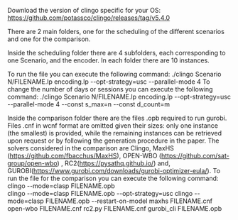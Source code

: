 Download the version of clingo specific for your OS: https://github.com/potassco/clingo/releases/tag/v5.4.0

There are 2 main folders, one for the scheduling of the different scenarios and one for the comparison.

Inside the scheduling folder there are 4 subfolders, each corresponding to one Scenario, and the encoder.
In each folder there are 10 instances.

To run the file you can execute the following command:
./clingo Scenario N/FILENAME.lp encoding.lp --opt-strategy=usc --parallel-mode 4
To change the number of days or sessions you can execute the following command:
./clingo Scenario N/FILENAME.lp encoding.lp --opt-strategy=usc --parallel-mode 4 --const s_max=n --const d_count=m

Inside the comparison folder there are the files .opb required to run gurobi. Files .cnf in wcnf format are omitted given their sizes: only one instance (the smallest) is provided, while the remaining instances can be retrieved upon request or by following the generation procedure in the paper. 
The solvers considered in the comparison are Clingo, MaxHS (https://github.com/fbacchus/MaxHS), OPEN-WBO (https://github.com/sat-group/open-wbo) , RC2(https://pysathq.github.io/) and, GUROBI(https://www.gurobi.com/downloads/gurobi-optimizer-eula/).
To run the file for the comparison you can execute the following command:
clingo --mode=clasp FILENAME.opb  
clingo --mode=clasp FILENAME.opb  --opt-strategy=usc
clingo --mode=clasp FILENAME.opb  --restart-on-model
maxhs FILENAME.cnf
open-wbo FILENAME.cnf
rc2.py FILENAME.cnf
gurobi_cli FILENAME.opb
